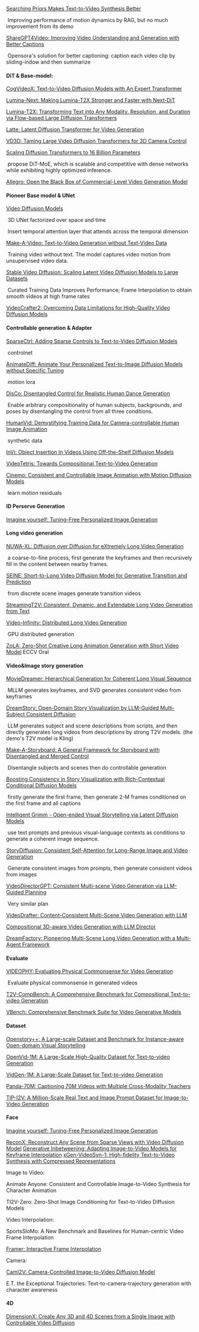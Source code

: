 [Searching Priors Makes Text-to-Video Synthesis Better](https://arxiv.org/abs/2406.03215)

​	Improving performance of motion dynamics by RAG, but no much improvement from its demo

[ShareGPT4Video: Improving Video Understanding and Generation with Better Captions](https://arxiv.org/abs/2406.04325)

​	Opensora's solution for better captioning: caption each video clip by sliding-indow and then summarize

#### DiT & Base-model:

[CogVideoX: Text-to-Video Diffusion Models with An Expert Transformer](https://arxiv.org/abs/2408.06072)

[Lumina-Next: Making Lumina-T2X Stronger and Faster with Next-DiT](https://arxiv.org/pdf/2406.18583)

[Lumina-T2X: Transforming Text into Any Modality, Resolution, and Duration via Flow-based Large Diffusion Transformers](https://arxiv.org/abs/2405.05945)

[Latte: Latent Diffusion Transformer for Video Generation](https://arxiv.org/abs/2401.03048) 

[VD3D: Taming Large Video Diffusion Transformers for 3D Camera Control](https://arxiv.org/pdf/2407.12781)

[Scaling Diffusion Transformers to 16 Billion Parameters](https://arxiv.org/pdf/2407.11633)

​	propose DiT-MoE, which is scalable and competitive with dense networks while exhibiting highly optimized inference. 

[Allegro: Open the Black Box of Commercial-Level Video Generation Model](https://arxiv.org/abs/2410.15458) 

#### Pioneer Base model & UNet

[Video Diffusion Models](https://arxiv.org/abs/2204.03458)

​	3D UNet factorized over space and time

​	Insert temporal attention layer that attends across the temporal dimension

[Make-A-Video: Text-to-Video Generation without Text-Video Data](https://arxiv.org/abs/2209.14792)

​	Training video without text. The model captures video motion from unsupervised video data.

[Stable Video Diffusion: Scaling Latent Video Diffusion Models to Large Datasets](https://arxiv.org/abs/2311.15127)

​	Curated Training Data Improves Performance; Frame Interpolation to obtain smooth videos at high frame rates

[VideoCrafter2: Overcoming Data Limitations for High-Quality Video Diffusion Models](https://arxiv.org/abs/2401.09047)



#### Controllable generation & Adapter

[SparseCtrl: Adding Sparse Controls to Text-to-Video Diffusion Models](https://arxiv.org/abs/2311.16933#)

​	controlnet

[AnimateDiff: Animate Your Personalized Text-to-Image Diffusion Models without Specific Tuning](https://arxiv.org/abs/2307.04725)

​	motion lora

[DisCo: Disentangled Control for Realistic Human Dance Generation](https://arxiv.org/abs/2307.00040)

​	Enable arbitrary compositionality of human subjects, backgrounds, and poses by disentangling the control from all three conditions. 

[HumanVid: Demystifying Training Data for Camera-controllable Human Image Animation](https://arxiv.org/pdf/2407.17438)

​	synthetic data

[InVi: Object Insertion In Videos Using Off-the-Shelf Diffusion Models](https://arxiv.org/abs/2407.10958)

[VideoTetris: Towards Compositional Text-to-Video Generation](https://arxiv.org/abs/2406.04277)

[Cinemo: Consistent and Controllable Image Animation with Motion Diffusion Models ](https://arxiv.org/pdf/2407.15642) 

​	learn motion residuals



#### ID Perserve Generation

[Imagine yourself: Tuning-Free Personalized Image Generation](https://arxiv.org/abs/2409.13346) 

#### Long video generation

[NUWA-XL: Diffusion over Diffusion for eXtremely Long Video Generation](https://arxiv.org/abs/2303.12346)

​	a coarse-to-fine process, first generate the keyframes and then recursively fill in the content between nearby frames.

[SEINE: Short-to-Long Video Diffusion Model for Generative Transition and Prediction](https://openreview.net/forum?id=FNq3nIvP4F)

​	from discrete scene images generate transition videos

[StreamingT2V: Consistent, Dynamic, and Extendable Long Video Generation from Text](https://arxiv.org/abs/2403.14773)

[Video-Infinity: Distributed Long Video Generation](https://arxiv.org/abs/2406.16260)

​	GPU distributed generation

[ZoLA: Zero-Shot Creative Long Animation Generation with Short Video Model](https://www.ecva.net/papers/eccv_2024/papers_ECCV/papers/06174.pdf) ECCV Oral

#### Video&Image story generation

[MovieDreamer: Hierarchical Generation for Coherent Long Visual Sequence](https://arxiv.org/abs/2407.16655)

​	MLLM generates keyframes, and SVD generates consistent video from keyframes

[DreamStory: Open-Domain Story Visualization by LLM-Guided Multi-Subject Consistent Diffusion](https://arxiv.org/abs/2407.12899v1)

​	LLM generates subject and scene descriptions from scripts, and then directly generates long videos from descriptions by strong T2V models. (the demo's T2V model is Kling)

[Make-A-Storyboard: A General Framework for Storyboard with Disentangled and Merged Control](https://arxiv.org/abs/2312.07549)

​	Disentangle subjects and scenes then do controllable generation

[Boosting Consistency in Story Visualization with Rich-Contextual Conditional Diffusion Models](https://arxiv.org/abs/2407.02482)

​	firstly generate the first frame, then generate 2-M frames conditioned on the first frame and all captions

[Intelligent Grimm - Open-ended Visual Storytelling via Latent Diffusion Models](https://arxiv.org/abs/2306.00973)

​	 use text prompts and previous visual-language contexts as conditions to generate a coherent image sequence.

[StoryDiffusion: Consistent Self-Attention for Long-Range Image and Video Generation](https://arxiv.org/abs/2405.01434)

​	Generate consistent images from prompts, then generate consistent videos from images

[VideoDirectorGPT: Consistent Multi-scene Video Generation via LLM-Guided Planning](https://arxiv.org/abs/2309.15091)

​	Very similar plan

[VideoDrafter: Content-Consistent Multi-Scene Video Generation with LLM](https://arxiv.org/abs/2401.01256)

[Compositional 3D-aware Video Generation with LLM Director](https://arxiv.org/abs/2409.00558)

[DreamFactory: Pioneering Multi-Scene Long Video Generation with a Multi-Agent Framework](https://arxiv.org/abs/2408.11788)



#### Evaluate

[VIDEOPHY: Evaluating Physical Commonsense for Video Generation](https://arxiv.org/abs/2406.03520)

​	Evaluate physical commonsense in generated videos

[T2V-CompBench: A Comprehensive Benchmark for Compositional Text-to-video Generation](https://arxiv.org/abs/2407.14505) 

[VBench: Comprehensive Benchmark Suite for Video Generative Models](https://arxiv.org/abs/2311.17982) 

#### Dataset

[Openstory++: A Large-scale Dataset and Benchmark for Instance-aware Open-domain Visual Storytelling](https://arxiv.org/abs/2408.03695)

[OpenVid-1M: A Large-Scale High-Quality Dataset for Text-to-video Generation](https://arxiv.org/abs/2407.02371)

[VidGen-1M: A Large-Scale Dataset for Text-to-video Generation](https://arxiv.org/abs/2408.02629)

[Panda-70M: Captioning 70M Videos with Multiple Cross-Modality Teachers](https://arxiv.org/abs/2402.19479) 

[TIP-I2V: A Million-Scale Real Text and Image Prompt Dataset for Image-to-Video Generation](https://arxiv.org/abs/2411.04709) 

#### Face

[Imagine yourself: Tuning-Free Personalized Image Generation](https://arxiv.org/abs/2409.13346)



[ReconX: Reconstruct Any Scene from Sparse Views with Video Diffusion Model](https://arxiv.org/abs/2408.16767)
[Generative Inbetweening: Adapting Image-to-Video Models for Keyframe Interpolation](https://arxiv.org/abs/2408.15239)
[xGen-VideoSyn-1: High-fidelity Text-to-Video Synthesis with Compressed Representations](https://www.arxiv.org/abs/2408.12590)



Image to Video: 

Animate Anyone: Consistent and Controllable Image-to-Video Synthesis for Character Animation

TI2V-Zero: Zero-Shot Image Conditioning for Text-to-Video Diffusion Models



Video Interpolation: 

SportsSloMo: A New Benchmark and Baselines for Human-centric Video Frame Interpolation

[Framer: Interactive Frame Interpolation](https://arxiv.org/abs/2410.18978)



Camera:

[CamI2V: Camera-Controlled Image-to-Video Diffusion Model](https://arxiv.org/abs/2410.15957)



E.T. the Exceptional Trajectories: Text-to-camera-trajectory generation with character awareness

#### 4D

[DimensionX: Create Any 3D and 4D Scenes from a Single Image with Controllable Video Diffusion](https://arxiv.org/abs/2411.04928) 